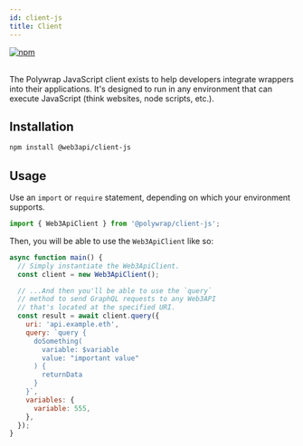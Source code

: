 ```yaml
---
id: client-js
title: Client
---
```


<a href="https://www.npmjs.com/package/@web3api/client-js" target="_blank" rel="noopener noreferrer">
<img src="https://img.shields.io/npm/v/@web3api/client-js.svg" alt="npm"/>
</a>

<br/>
<br/>

The Polywrap JavaScript client exists to help developers integrate wrappers into their applications. It's designed to run in any environment that can execute JavaScript (think websites, node scripts, etc.).

## Installation

```bash
npm install @web3api/client-js
```

## Usage

Use an `import` or `require` statement, depending on which your environment supports.

```js
import { Web3ApiClient } from '@polywrap/client-js';
```

Then, you will be able to use the `Web3ApiClient` like so:

```js
async function main() {
  // Simply instantiate the Web3ApiClient.
  const client = new Web3ApiClient();

  // ...And then you'll be able to use the `query`
  // method to send GraphQL requests to any Web3API
  // that's located at the specified URI.
  const result = await client.query({
    uri: 'api.example.eth',
    query: `query {
      doSomething(
        variable: $variable
        value: "important value"
      ) {
        returnData
      }
    }`,
    variables: {
      variable: 555,
    },
  });
}
```
